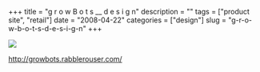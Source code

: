 +++
title = "g r o w B o t s __  d e s i g n"
description = ""
tags = ["product site", "retail"]
date = "2008-04-22"
categories = ["design"]
slug = "g-r-o-w-b-o-t-s-d-e-s-i-g-n"
+++


 

  <div id="screens-thumbs" class="clearfix">
    <div class="txt-center" id="design-submission"><a href="http://growbots.rabblerouser.com/"><img id='bluga-thumbnail-1213' class='bluga-thumbnail large' src='/media/bluga/
wt480dc1be36a0b_0.jpg'/></a></div>  
  </div>   
<p><a href="http://growbots.rabblerouser.com/">http://growbots.rabblerouser.com/</a></p>




